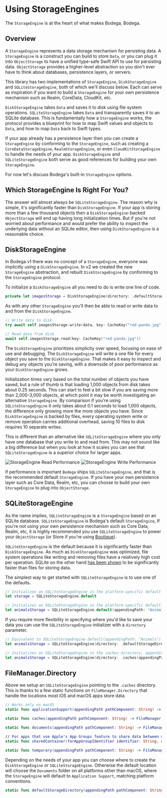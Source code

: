 # Using StorageEngines

The ``StorageEngine`` is at the heart of what makes Bodega, Bodega.  

## Overview

A ``StorageEngine`` represents a data storage mechanism for persisting data. A ``StorageEngine`` is a construct you can build to store `Data`, or you can plug it into ``ObjectStorage`` to have a unified type-safe Swift API to use for persisting data. ``ObjectStorage`` provides a higher-level abstraction so you don't ever have to think about databases, persistence layers, or servers.

This library has two implementations of ``StorageEngine``, ``DiskStorageEngine`` and ``SQLiteStorageEngine``, both of which we'll discuss below. Each can serve as inspiration if you want to build a ``StorageEngine`` for your own persistence mechanism such as Realm, CoreData, CloudKit, etc.

``DiskStorageEngine`` takes `Data` and saves it to disk using file system operations. ``SQLiteStorageEngine`` takes `Data` and transparently saves it to an SQLite database. This is fundamentally how a ``StorageEngine`` works, the protocol provides a blueprint for how to map Swift values and objects to `Data`, and how to map `Data` back to Swift types. 

If your app already has a persistence layer then you can create a ``StorageEngine`` by conforming to the ``StorageEngine``, such as creating a `CoreDataStorageEngine`, `RealmStorageEngine`, or even `CloudKitStorageEngine` to handle the needs of your app. ``DiskStorageEngine`` and ``SQLiteStorageEngine`` both serve as good references for building your own ``StorageEngine``.

For now let's discuss Bodega's built-in ``StorageEngine`` options.

## Which StorageEngine Is Right For You?

The answer will almost always be ``SQLiteStorageEngine``. The reason why is simple, it's significantly faster than ``DiskStorageEngine``. If your app is storing more than a few thousand objects then a ``DiskStorageEngine``-backed ``ObjectStorage`` will end up having long initialization times. But if you're not worried about performance and would prefer the ability to inspect the underlying data without an SQLite editor, then using ``DiskStorageEngine`` is a reasonable choice.

## DiskStorageEngine

In Bodega v1 there was no concept of a ``StorageEngine``, everyone was implicitly using a ``DiskStorageEngine``. In v2 we created the new ``StorageEngine`` abstraction, and rebuilt ``DiskStorageEngine`` by conforming to the ``StorageEngine`` protocol.

To initialize a `DiskStorageEngine` all you need to do is write one line of code.
```swift
private let imagesStorage = DiskStorageEngine(directory: .defaultStorageDirectory(appendingPath: "Images"))
```

As with any other ``StorageEngine`` you'll then be able to read or write data to and from the ``DiskStorageEngine``.
```swift
// Write data to disk
try await self.imagesStorage.write(data, key: CacheKey("red-panda.jpg"))

// Read data from disk
await self.imagesStorage.read(key: CacheKey("red-panda.jpg"))
```

The ``DiskStorageEngine`` prioritizes simplicity over speed, focusing on ease of use and debugging. The ``DiskStorageEngine`` will write a one file for every object you save to the ``DiskStorageEngine``. That makes it easy to inspect and debug any objects you're saving, with a downside of poor performance as your ``DiskStorageEngine`` grows.

Initialization times vary based on the total number of objects you have saved, but a rule of thumb is that loading 1,000 objects from disk takes about 0.25 seconds. This can start to feel a bit slow if you are saving more than 2,000-3,000 objects, at which point
it may be worth investigating an alternative ``StorageEngine``. By comparison if you're using ``SQLiteStorageEngine`` it only takes about 0.1 seconds to load 1,000 objects, the difference only growing more the more objects you have. Since ``DiskStorageEngine`` is backed by files, every operating system write or remove operation carries additional overhead, saving 10 files to disk requires 10 separate writes.

This is different than an alternative like ``SQLiteStorageEngine`` where you only have one database that you write to and read from. This may not sound like a big difference but when you look at how it scales you can see that ``SQLiteStorageEngine`` is a superior choice for larger apps.

![StorageEngine Read Performance](StorageEngine-Read-Performance)
![StorageEngine Write Performance](StorageEngine-Write-Performance)

If performance is important ``Bodega`` ships ``SQLiteStorageEngine``, and that is the recommended
default ``StorageEngine``. If you have your own persistence layer such as Core Data, Realm, etc,
you can choose to build your own ``StorageEngine`` to plug into ``ObjectStorage``.

## SQLiteStorageEngine

As the name implies, ``SQLiteStorageEngine`` is a ``StorageEngine`` based on an SQLite database. ``SQLiteStorageEngine`` is Bodega's default ``StorageEngine``, If you're not using your own persistence mechanism such as Core Data, Realm, etc, it is highly recommended you use ``SQLiteStorageEngine`` to power your ``ObjectStorage`` (or Store if you're using [Boutique](https://github.com/mergesort/Boutique)).

``SQLiteStorageEngine`` is the default because it is significantly faster than ``DiskStorageEngine``. As much as ``DiskStorageEngine`` was optimized, file system operations like writing and removing files have a relatively high cost per operation. SQLite on the other hand [has been shown](https://www.sqlite.org/fasterthanfs.html) to be significantly faster than files for storing data.

The simplest way to get started with ``SQLiteStorageEngine`` is to use one of the defaults.

```swift
// Initializes an SQLiteStorageEngine in the platform-specific default storage directory
let storage = SQLiteStorageEngine.default

// Initializes an SQLiteStorageEngine in the platform-specific default storage directory, appending the path "Animals"
let animalsStorage = SQLiteStorageEngine.default(appendingPath: "Animals")
```

If you require more flexibility in specifying where you'd like to save your data you can use the ``SQLiteStorageEngine`` initializer with a `directory` parameter.

```swift
// Equivalent to SQLiteStorageEngine.default(appendingPath: "Animals")
let animalsStorage = SQLiteStorageEngine(directory: .defaultStorageDirectory(appendingPath: "Animals"))

// Initializes an SQLiteStorageEngine in the caches directory, appending the path "Animals"
let animalsStorage = SQLiteStorageEngine(directory: .caches(appendingPath: "Animals"))
```

## FileManager.Directory

Above we setup an ``SQLiteStorageEngine`` pointing to the `.caches` directory. This is thanks to a few static functions on `FileManager.Directory` that handle the locations most iOS and macOS apps store data.

```swift
// Works only on macOS
static func applicationSupport(appendingPath pathComponent: String) -> FileManager.Directory

static func caches(appendingPath pathComponent: String) -> FileManager.Directory

static func documents(appendingPath pathComponent: String) -> FileManager.Directory

// For apps that use Apple's App Groups feature to share data between multiple apps and extensions.
static func sharedContainer(forAppGroupIdentifier identifier: String, appendingPath pathComponent: String) -> FileManager.Directory

static func temporary(appendingPath pathComponent: String) -> FileManager.Directory
```

Depending on the needs of your app you can choose where to create the ``DiskStorageEngine`` or ``SQLiteStorageEngine``. Otherwise the default location will choose the `Documents` folder on all platforms other than macOS, where the ``StorageEngine`` will default to `Application Support`, matching platform conventions.
```swift
static func defaultStorageDirectory(appendingPath pathComponent: String) -> FileManager.Directory
```
